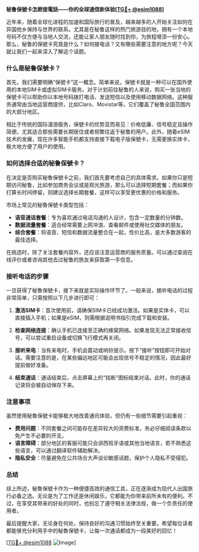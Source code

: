 **秘鲁保號卡怎麽接電話——你的全球通信新体验[[TG💪+ @esim1088](https://t.me/s/esim1088)]**

近年来，随着全球化进程的加速和国际旅行的普及，越来越多的人开始关注如何在异国他乡保持与世界的联系。尤其是在秘鲁这样的热门旅游目的地，拥有一个本地号码不仅方便与当地人交流，还能让家人朋友随时找到你，为旅程增添一份安心。那么，秘鲁的保號卡究竟是什么？如何接电话？又有哪些需要注意的地方呢？今天就让我们一起来深入了解这个话题。

### 什么是秘鲁保號卡？

首先，我们需要明确“保號卡”这一概念。简单来说，保號卡就是一种可以在国外使用的本地SIM卡或虚拟SIM卡服务。对于计划前往秘鲁的人来说，购买一张当地的保號卡可以帮助你以本地号码拨打电话、发送短信以及使用移动数据网络。这种服务通常由当地运营商提供，比如Claro、Movistar等，它们覆盖了秘鲁全国范围内的大部分地区。

相比于传统的国际漫游服务，保號卡的优势显而易见：价格低廉、信号稳定且操作简便。尤其适合那些需要长期居住或者频繁往返于秘鲁的用户。此外，随着eSIM技术的发展，现在许多智能手机都支持直接下载电子版保號卡，无需更换实体卡，极大地方便了用户的使用。

### 如何选择合适的秘鲁保號卡？

在决定是否购买秘魯保號卡之前，我们首先要考虑自己的具体需求。如果你只是短期访问秘鲁，比如参加商务会议或是观光旅游，那么可以选择短期套餐；而如果你打算长时间停留，则建议选择长期套餐，这样可以享受更优惠的价格和服务。

市场上常见的秘魯保號卡类型包括：

- **语音通话套餐**：专为喜欢通过电话沟通的人设计，包含一定数量的分钟数。
- **数据流量套餐**：适合经常需要上网冲浪、查看邮件或使用社交媒体的朋友。
- **综合套餐**：将语音、短信和数据流量整合在一起，性价比高，是大多数游客的最佳选择。

在挑选时，除了关注套餐内容外，还应该注意运营商的服务质量。可以通过查阅在线评价或者咨询其他去过秘鲁的旅友来获取第一手信息。

### 接听电话的步骤

一旦获得了秘魯保號卡，接下来就是实际操作环节了。一般来说，接听电话的过程非常简单，只需按照以下几步进行即可：

1. **激活SIM卡**：首次使用前，请确保SIM卡已经成功激活。如果是实体卡，可以直接插入手机；如果是eSIM，则需根据说明书指引完成下载和安装。
   
2. **检查网络连接**：确认手机已连接至正确的蜂窝网络。如果发现无法正常接收信号，可以尝试重启设备或切换飞行模式再关闭。

3. **接听来电**：当有来电时，手机会震动或响铃提示。按下“接听”按钮即可开始对话。需要注意的是，在某些偏远地区可能会出现信号不稳定的情况，因此最好提前做好准备。

4. **结束通话**：通话结束后，点击屏幕上的“挂断”图标结束对话。此时，你的通话记录将会被自动保存下来。

### 注意事项

虽然使用秘魯保號卡能够极大地改善通讯体验，但仍有一些细节需要引起重视：

- **费用问题**：不同套餐之间可能存在差异较大的资费标准，务必仔细阅读条款以免产生不必要的开支。
- **语言障碍**：部分地区的客服可能只会讲西班牙语或其他当地语言，若不熟悉这些语言，可以通过翻译软件辅助解决。
- **隐私安全**：尽量避免在公共场合大声谈论敏感话题，保护个人隐私不受侵犯。

### 总结

综上所述，秘魯保號卡作为一种便捷高效的通信工具，正在逐渐成为现代人出国旅行必备之选。无论是为了工作还是休闲娱乐，它都能为你带来前所未有的便利。不过，在享受其带来的好处的同时，也别忘了遵守相关法律法规，做一个负责任的使用者。

最后提醒大家，无论身在何处，保持良好的沟通习惯始终至关重要。希望每位读者都能够充分利用手中的秘魯保號卡，让每一次通话都成为一段美好的回忆！

[[TG💪+ @esim1088](https://t.me/s/esim1088) ![Image](https://i.postimg.cc/4NQfJmqS/Snipaste-2025-05-13-00-14-12.png)]